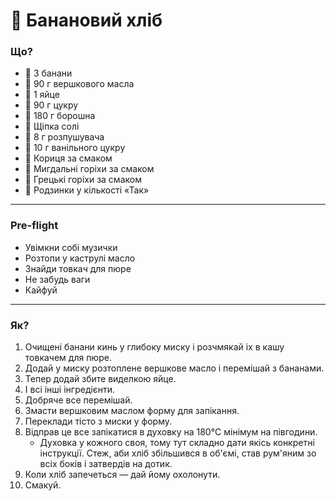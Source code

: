 # 🍞 Банановий хліб

### Що?
- 🍌 3 банани
- 🧈 90 г вершкового масла
- 🥚 1 яйце
- 🍚 90 г цукру
- 🥄 180 г борошна
- 🧂 Щіпка солі
- 🧁 8 г розпушувача
- 🍦 10 г ванільного цукру
- 🌿 Кориця за смаком
- 🌰 Мигдальні горіхи за смаком
- 🥜 Грецькі горіхи за смаком
- 🍇 Родзинки у кількості «Так»
- - -
### Pre-flight
- Увімкни собі музички
- Розтопи у каструлі масло
- Знайди товкач для пюре
- Не забудь ваги
- Кайфуй
- - -
### Як?
1. Очищені банани кинь у глибоку миску і розчмякай іх в кашу товкачем для пюре.
2. Додай у миску розтоплене вершкове масло і перемішай з бананами.
3. Тепер додай збите виделкою яйце.
4. І всі інші інгредієнти.
5. Добряче все перемішай.
6. Змасти вершковим маслом форму для запікання.
7. Переклади тісто з миски у форму.
8. Відправ це все запікатися в духовку на 180°C мінімум на півгодини.
   - Духовка у кожного своя, тому тут складно дати якісь конкретні інструкції. Стеж, аби хліб збільшився в об'ємі, став рум'яним зо всіх боків і затвердів на дотик.
9. Коли хліб запечеться — дай йому охолонути.
10. Смакуй.